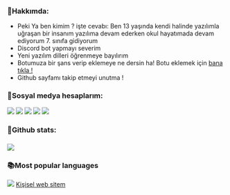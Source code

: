 
<h3>🍕Hakkımda:</h3>
<ul>
  <li>Peki Ya ben kimim ? işte cevabı: Ben 13 yaşında kendi halinde yazılımla uğraşan bir insanım yazılıma devam ederken okul hayatımada devam ediyorum 7. sınıfa gidiyorum</li>
  <li>Discord bot yapmayı severim</li>
  <li>Yeni yazılım dilleri öğrenmeye bayılırım</li>
  <li>Botumuza bir şans verip eklemeye ne dersin ha! Botu eklemek için <a href="https://discord.com/oauth2/authorize?client_id=845967250288672778&scope=bot">bana tıkla !</a>
  <li>Github sayfamı takip etmeyi unutma !</li>
 </ul>
 <h3>💨Sosyal medya hesaplarım:</h3>
 <a href="https://discord.com/users/903698008573616188" target"blank_"><img src="https://img.shields.io/badge/discord%20-7289DA.svg?&style=for-the-badge&logo=discord&logoColor=white"></a>
  <a href="https://www.instagram.com/tuncvrdev/" target"blank_"><img src="https://img.shields.io/badge/INSTAGRAM%20-DC3175.svg?&style=for-the-badge&logo=instagram&logoColor=white"></a>
  <a href="https://github.com/Tuncvrjs"><img src="https://img.shields.io/badge/GitHub%20-191717.svg?&style=for-the-badge&logo=github&logoColor=white"></a>
  <a href="https://www.youtube.com/channel/UC-3BR8drBsf0RYrjl2egCAw"><img src="https://img.shields.io/badge/youtube%20-ff0000.svg?&style=for-the-badge&logo=youtube&logoColor=white"></a>
  <img src="https://komarev.com/ghpvc/?username=Tuncvrjs&style=for-the-badge&color=red" target"_blank">
  <h3>🍠Github stats:<h3>
 <p align="left">
   <a href="https://github.com/tuncvrjs/">
   <img src="https://github-readme-stats.vercel.app/api?username=tuncvrjs&show_icons=true&theme=tokyonight&locale=tr&cache_seconds=86400">
  </p>
  </a>
  <h3>📚Most popular languages</h3>
  <img src="https://github-readme-stats.vercel.app/api/top-langs/?username=tuncvrjs&langs_count=8&cache_seconds=1800">
  <a href="https://tuncvr.glitch.me/">Kişisel web sitem</a>
<h1 align="center" style="color:#fff">
</h1>
